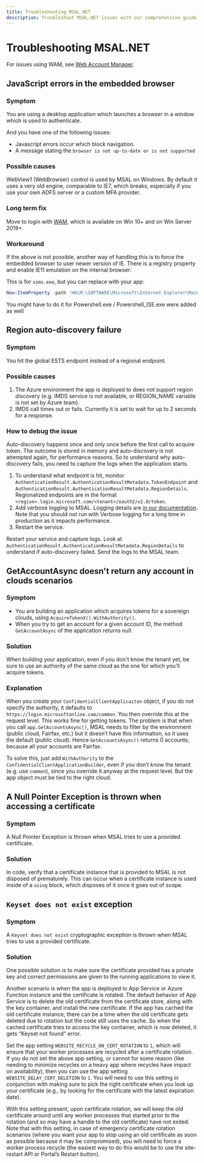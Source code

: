 ```yaml
---
title: Troubleshooting MSAL.NET
description: Troubleshoot MSAL.NET issues with our comprehensive guide. Learn to fix JavaScript errors, region auto-discovery failures, and more on Microsoft's official site.
---
```


# Troubleshooting MSAL.NET

For issues using WAM, see [Web Account Manager](../acquiring-tokens/desktop-mobile/wam.md).

## JavaScript errors in the embedded browser

### Symptom

You are using a desktop application which launches a browser in a window which is used to authenticate.

And you have one of the following issues:

- Javascript errors occur which block navigation.
- A message stating the `browser is not up-to-date or is not supported`

### Possible causes

WebView1 (WebBrowser) control is used by MSAL on Windows. By default it uses a very old engine, comparable to IE7, which breaks, especially if you use your own ADFS server or a custom MFA provider.

### Long term fix

Move to login with [WAM](../acquiring-tokens/desktop-mobile/wam.md), which is available on Win 10+ and on Win Server 2019+.

### Workaround

If the above is not possible, another way of handling this is to force the embedded browser to user newer version of IE. There is a registry property and enable IE11 emulation on the internal browser:

This is for `ssms.exe`, but you can replace with your app:

```powershell
New-ItemProperty -path 'HKLM:\SOFTWARE\Microsoft\Internet Explorer\Main\FeatureControl\FEATURE_BROWSER_EMULATION' -name 'Ssms.exe' -value '11000' -PropertyType 'DWord'
```

You might have to do it for Powershell.exe / Powershell_ISE.exe were added as well

## Region auto-discovery failure

### Symptom 

You hit the global ESTS endpoint instead of a regional endpoint.

### Possible causes

1. The Azure environment the app is deployed to does not support region discovery (e.g. IMDS service is not available, or REGION_NAME variable is not set by Azure team).
2. IMDS call times out or fails. Currently it is set to wait for up to 2 seconds for a response.

### How to debug the issue

Auto-discovery happens once and only once before the first call to acquire token. The outcome is stored in memory and auto-discovery is not attempted again, for performance reasons. So to understand why auto-discovery fails, you need to capture the logs when the application starts.

1. To understand what endpoint is hit, monitor `AuthenticationResult.AuthenticationResultMetadata.TokenEndpoint` and `AuthenticationResult.AuthenticationResultMetadata.RegionDetails`. Regionalized endpoints are in the format `<region>.login.microsoft.com/<tenant>/oauth2/v2.0/token`.
2. Add verbose logging to MSAL. Logging details are [in our documentation](../advanced/exceptions/msal-logging.md). Note that you should not run with Verbose logging for a long time in production as it impacts performance.
3. Restart the service.

Restart your service and capture logs. Look at `AuthenticationResult.AuthenticationResultMetadata.RegionDetails` to understand if auto-discovery failed. Send the logs to the MSAL team.

## GetAccountAsync doesn't return any account in clouds scenarios

### Symptom

- You are building an application which acquires tokens for a sovereign clouds, using `AcquireTokenX().WithAuthority()`.
- When you try to get an account for a given account ID, the method `GetAccountAsync` of the application returns null.

### Solution

When building your application, even if you don't know the tenant yet, be sure to use an authority of the same cloud as the one for which you'll acquire tokens.

### Explanation

When you create your `ConfidentialClientApplicaiton` object, if you do not specify the authority, it defaults to `https://login.microsoftonline.com/common`. You then override this at the request level. This works fine for getting tokens.
The problem is that when you call `app.GetAccountsAsync()`, MSAL needs to filter by the environment (public cloud, Fairfax, etc.) but it doesn’t have this information, so it uses the default (public cloud). Hence `GetAccountsAsync()` returns 0 accounts, because all your accounts are Fairfax.

To solve this, just add `WithAuthority` to the `ConfidentialClientApplicationBuilder`, even if you don’t know the tenant (e.g. use `common`), since you override it anyway at the request level. But the app object must be tied to the right cloud.

## A Null Pointer Exception is thrown when accessing a certificate

### Symptom

A Null Pointer Exception is thrown when MSAL tries to use a provided certificate.

### Solution

In code, verify that a certificate instance that is provided to MSAL is not disposed of prematurely. This can occur when a certificate instance is used inside of a `using` block, which disposes of it once it goes out of scope.

## `Keyset does not exist` exception

### Symptom

A `Keyset does not exist` cryptographic exception is thrown when MSAL tries to use a provided certificate.

### Solution

One possible solution is to make sure the certificate provided has a private key and correct permissions are given to the running applications to view it.

Another scenario is when the app is deployed to App Service or Azure Function instance and the certificate is rotated. The default behavior of App Service is to delete the old certificate from the certificate store, along with the key container, and install the new certificate. If the app has cached the old certificate instance, there can be a time when the old certificate gets deleted due to rotation but the code still uses the cache. So when the cached certificate tries to access the key container, which is now deleted, it gets “Keyset not found” error.

Set the app setting `WEBSITE_RECYCLE_ON_CERT_ROTATION` to `1`, which will ensure that your worker processes are recycled after a certificate rotation. If you do not set the above app setting, or cannot for some reason (like needing to minimize recycles on a heavy app where recycles have impact on availability), then you can use the app setting `WEBSITE_DELAY_CERT_DELETION` to `1`. You will need to use this setting in conjunction with making sure to pick the right certificate when you look up your certificate (e.g., by looking for the certificate with the latest expiration date).

With this setting present, upon certificate rotation, we will keep the old certificate around until any worker processes that started prior to the rotation (and so may have a handle to the old certificate) have not exited. Note that with this setting, in case of emergency certificate rotation scenarios (where you want your app to stop using an old certificate as soon as possible because it may be compromised), you will need to force a worker process recycle (the easiest way to do this would be to use the site-restart API or Portal’s Restart button).
